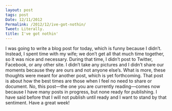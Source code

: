 ```yaml
---
layout: post
tags: post
Date: 12/11/2012
Permalink: /2012/12/ive-got-nothin/
Tweet: Literally.
title: I've got nothin'
---
```


<p>I was going to write a blog post for today, which is funny because I didn&#8217;t. Instead, I spent time with my wife; we don&#8217;t get all that much time together, so it was nice and necessary. During that time, I didn&#8217;t post to Twitter, Facebook, or any other site. I didn&#8217;t take any pictures and I didn&#8217;t share our moments because they are ours and not anyone else&#8217;s. What is more, these thoughts were meant for another post, which is yet forthcoming. That post is about how the best times are those when I feel no need to share or document. No, this post&#8212;the one you are currently reading&#8212;comes now because I have many posts in progress, but none ready for publishing. I have said before that I will not publish until ready and I want to stand by that sentiment. Have a great week!</p>